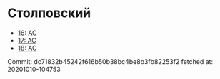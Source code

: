 # Столповский
- [16: AC](16.md)
- [17: AC](17.md)
- [18: AC](18.md)

Commit: dc71832b45242f616b50b38bc4be8b3fb82253f2
 fetched at: 20201010-104753
